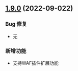 ## [1.9.0](https://github.com/Safe3/uuWAF/compare/v1.9.0...v1.8.1) (2022-09-022)


### Bug 修复

* 无


### 新增功能

* 支持WAF插件扩展功能